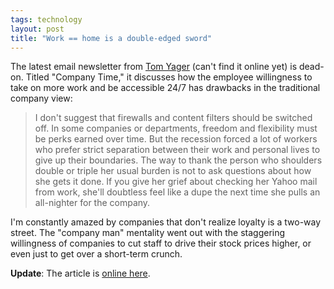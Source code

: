 ```yaml
---
tags: technology
layout: post
title: "Work == home is a double-edged sword"
---
```




The latest email newsletter from <a href="http://www.infoworld.com/columnists/tom.html">Tom Yager</a> (can't find it online yet) is dead-on. Titled "Company Time," it discusses how the employee willingness to take on more work and be accessible 24/7 has drawbacks in the traditional company view:

<blockquote>I don't suggest that firewalls and content filters                      should be switched off. In some companies or departments, freedom and flexibility must be perks earned over time. But the recession forced a lot of workers who prefer strict separation between their                      work and personal lives to give up their boundaries. The way to thank the person who shoulders double or triple her usual burden is not to ask questions about how she gets it done. If you give her grief about                       
checking her Yahoo mail from work, she'll doubtless                     feel like a dupe the next time she pulls an all-nighter for the company.</blockquote>

<p>I'm constantly amazed by companies that don't realize loyalty is a two-way street. The "company man" mentality went out with the staggering willingness of companies to cut staff to drive their stock prices higher, or even just to get over a short-term crunch.</p>

<p><b>Update</b>: The article is <a href="http://www.infoworld.com/article/03/01/24/030127Estrat_1.html">online here</a>.</p>


